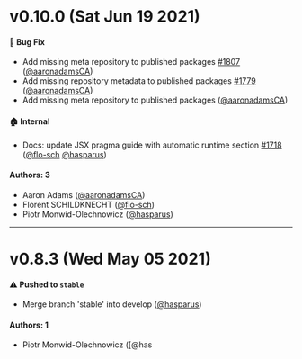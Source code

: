# v0.10.0 (Sat Jun 19 2021)

#### 🐛 Bug Fix

- Add missing meta repository to published packages [#1807](https://github.com/system-ui/theme-ui/pull/1807) ([@aaronadamsCA](https://github.com/aaronadamsCA))
- Add missing repository metadata to published packages [#1779](https://github.com/system-ui/theme-ui/pull/1779) ([@aaronadamsCA](https://github.com/aaronadamsCA))
- Add missing meta repository to published packages ([@aaronadamsCA](https://github.com/aaronadamsCA))

#### 🏠 Internal

- Docs: update JSX pragma guide with automatic runtime section [#1718](https://github.com/system-ui/theme-ui/pull/1718) ([@flo-sch](https://github.com/flo-sch) [@hasparus](https://github.com/hasparus))

#### Authors: 3

- Aaron Adams ([@aaronadamsCA](https://github.com/aaronadamsCA))
- Florent SCHILDKNECHT ([@flo-sch](https://github.com/flo-sch))
- Piotr Monwid-Olechnowicz ([@hasparus](https://github.com/hasparus))

---

# v0.8.3 (Wed May 05 2021)

#### ⚠️ Pushed to `stable`

- Merge branch 'stable' into develop ([@hasparus](https://github.com/hasparus))

#### Authors: 1

- Piotr Monwid-Olechnowicz ([@has